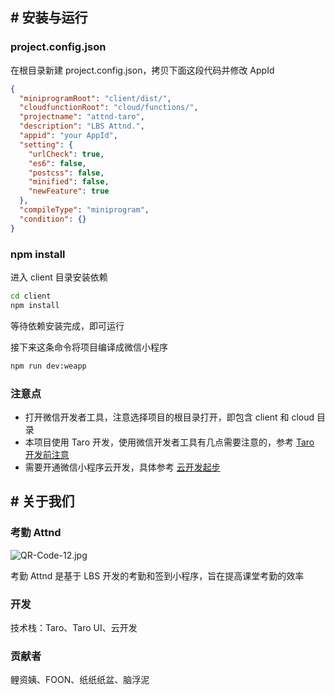 ## \# 安装与运行

### project.config.json

在根目录新建 project.config.json，拷贝下面这段代码并修改 AppId

```json
{
  "miniprogramRoot": "client/dist/",
  "cloudfunctionRoot": "cloud/functions/",
  "projectname": "attnd-taro",
  "description": "LBS Attnd.",
  "appid": "your AppId",
  "setting": {
    "urlCheck": true,
    "es6": false,
    "postcss": false,
    "minified": false,
    "newFeature": true
  },
  "compileType": "miniprogram",
  "condition": {}
}
```

### npm install

进入 client 目录安装依赖

```bash
cd client
npm install
```

等待依赖安装完成，即可运行

接下来这条命令将项目编译成微信小程序

```bash
npm run dev:weapp
```

### 注意点

- 打开微信开发者工具，注意选择项目的根目录打开，即包含 client 和 cloud 目录
- 本项目使用 Taro 开发，使用微信开发者工具有几点需要注意的，参考 [Taro 开发前注意](https://nervjs.github.io/taro/docs/before-dev-remind.html)
- 需要开通微信小程序云开发，具体参考 [云开发起步](https://developers.weixin.qq.com/miniprogram/dev/wxcloud/basis/getting-started.html)

## \# 关于我们

### 考勤 Attnd

![QR-Code-12.jpg](https://upload-images.jianshu.io/upload_images/2351420-be3506b3de26d05f.jpg?imageMogr2/auto-orient/strip%7CimageView2/2/w/1240)

考勤 Attnd 是基于 LBS 开发的考勤和签到小程序，旨在提高课堂考勤的效率

### 开发

技术栈：Taro、Taro UI、云开发

### 贡献者

鲤资姨、FOON、纸纸纸盆、脑浮泥


